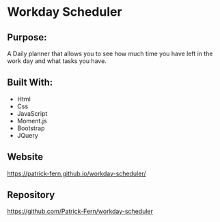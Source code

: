# Workday Scheduler

## Purpose:
A Daily planner that allows you to see how much time you have left in the work day and what tasks you have.

## Built With:
* Html
* Css
* JavaScript
* Moment.js
* Bootstrap
* JQuery 

## Website 
https://patrick-fern.github.io/workday-scheduler/

## Repository 
https://github.com/Patrick-Fern/workday-scheduler

